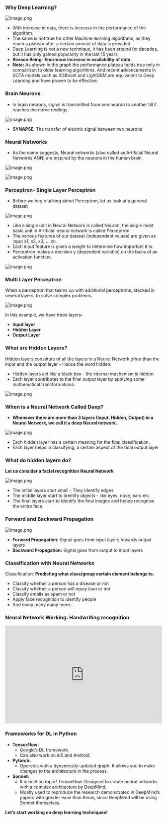 ### **Why Deep Learning?**






![image.png](https://dphi-live.s3.amazonaws.com/media_uploads/image_a5880164c5104f399a486f664fa9a978.png)







* With increase in data, there is increase in the performance of the algorithm.
* The same is not true for other Machine learning algorithms, as they reach a plateau after a certain amount of data is provided
* Deep Learning is not a new technique, it has been around for decades, but it has only gained popularity in the last 15 years
* **Reason Being- Enormous increase in availability of data.**
* **Note:** As shown in the graph the performance plateau holds true only in comparison to older learning algorithms. And recent advancements in SOTA models such as XGBoost and LightGBM are equivalent to Deep Learning and have proven to be effective.

### **Brain Neurons**

* In brain neurons, signal is transmitted from one neuron to another till it reaches the nerve endings.







![image.png](https://dphi-live.s3.amazonaws.com/media_uploads/image_07983c4002b44c4ba0d0f6c36bc25571.png)







* **SYNAPSE**: The transfer of electric signal between two neurons

### **Neural Networks**

* As the name suggests, Neural networks (also called as Artificial Neural Networks ANN) are inspired by the neurons in the human brain.





![image.png](https://dphi-live.s3.amazonaws.com/media_uploads/image_bd995ebdf5ca4a649f76edfc2231acc1.png)






![image.png](https://dphi-live.s3.amazonaws.com/media_uploads/image_9fcaca1befdd492586998737603c9ac4.png)







### **Perceptron- Single Layer Perceptron**

* Before we begin talking about Perceptron, let us look at a general dataset





![image.png](https://dphi-live.s3.amazonaws.com/media_uploads/image_b1ae7b3ba5e9419591723a19457dd963.png)






* Like a single unit in Neural Network is called Neuron, the single most basic unit in Artificial neural network is called Perceptron.
* The various features of our dataset (independent values) are given as input x1, x2, x3,.... xn.
* Each input feature is given a weight to determine how important it is.
* Perceptron makes a decision y (dependent variable) on the basis of an activation function.








![image.png](https://dphi-live.s3.amazonaws.com/media_uploads/image_cc2a514c55be452daf3e99cf942beedd.png)







### **Multi Layer Perceptron**

When a perceptron that teams up with additional perceptrons, stacked in several layers, to solve complex problems.








![image.png](https://dphi-live.s3.amazonaws.com/media_uploads/image_4cd208b066584fc09e1a1181a36f4549.png)





In this example, we have three layers-

* **Input layer**
* **Hidden Layer**
* **Output Layer**

### **What are Hidden Layers?**

Hidden layers constitute of all the layers in a Neural Network other than the input and the output layer - Hence the word hidden.

* Hidden layers act like a black box - the internal mechanism is hidden.
* Each layer contributes to the final output layer by applying some mathematical transformations.





![image.png](https://dphi-live.s3.amazonaws.com/media_uploads/image_a2f0d6f7c6994979b9bec05ee589f11b.png)






### **When is a Neural Network Called Deep?**

* **Whenever there are more than 3 layers (Input, Hidden, Output) in a Neural Network, we call it a deep Neural network.**









![image.png](https://dphi-live.s3.amazonaws.com/media_uploads/image_c71a4f5614af4b66a250a062d4f6f3a9.png)








* Each hidden layer has a certain meaning for the final classification.
* Each layer helps in classifying, a certain aspect of the final output layer

### **What do hidden layers do?**

**Let us consider a facial recognition Neural Network**






![image.png](https://dphi-live.s3.amazonaws.com/media_uploads/image_599eb5d9e3c34b9498e50a6ff019797e.png)







* The initial layers start small - They identify edges
* The middle layer start to identify objects - like eyes, nose, ears etc.
* The final layers start to identify the final images and hence recognise the entire face.

### **Forward and Backward Propagation**





![image.png](https://dphi-live.s3.amazonaws.com/media_uploads/image_eb0f540ad5f74bf0af4cc1efb330e78a.png)






* **Forward Propagation:** Signal goes from input layers towards output layers
* **Backward Propagation:** Signal goes from output to input layers

### **Classification with Neural Networks**

Classification: **Predicting what class/group certain element belongs to.**

* Classify whether a person has a disease or not
* Classify whether a person will repay loan or not
* Classify emails as spam or not&#x20;
* Apply face recognition to identify people
* And many many many more...

### **Neural Network Working: Handwriting recognition**












<iframe width="100%" height="315" src="https://youtube.com/embed/3JQ3hYko51Y" title="YouTube video player" frameborder="0" allow="accelerometer; autoplay; clipboard-write; encrypted-media; gyroscope; picture-in-picture" allowfullscreen></iframe>








### **Frameworks for DL in Python**

*   **TensorFlow:**&#x20;
    * Google’s DL framework.&#x20;
    * Can also work on ioS and Android
* **Pytorch:**&#x20;
  * Operates with a dynamically updated graph. It allows you to make changes to the architecture in the process.
* **Sonnet:**
  * It is built on top of TensorFlow. Designed to create neural networks with a complex architecture by DeepMind.&#x20;
  * Mostly used to reproduce the research demonstrated in DeepMind’s papers with greater ease than Keras, since DeepMind will be using Sonnet themselves.

**Let’s start working on deep learning techniques!**